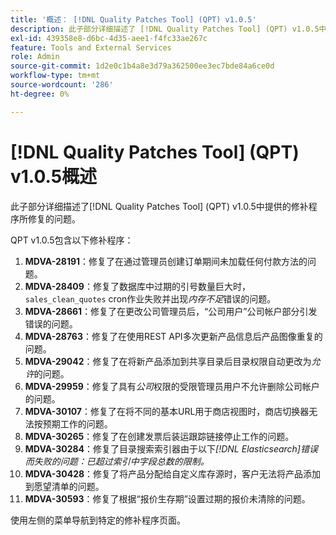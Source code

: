 ```yaml
---
title: '概述： [!DNL Quality Patches Tool] (QPT) v1.0.5'
description: 此子部分详细描述了 [!DNL Quality Patches Tool] (QPT) v1.0.5中提供的修补程序所修复的问题。
exl-id: 439358e8-d6bc-4d35-aee1-f4fc33ae267c
feature: Tools and External Services
role: Admin
source-git-commit: 1d2e0c1b4a8e3d79a362500ee3ec7bde84a6ce0d
workflow-type: tm+mt
source-wordcount: '286'
ht-degree: 0%

---
```


# [!DNL Quality Patches Tool] (QPT) v1.0.5概述

此子部分详细描述了[!DNL Quality Patches Tool] (QPT) v1.0.5中提供的修补程序所修复的问题。

QPT v1.0.5包含以下修补程序：

1. **MDVA-28191**：修复了在通过管理员创建订单期间未加载任何付款方法的问题。
1. **MDVA-28409**：修复了数据库中过期的引号数量巨大时，`sales_clean_quotes` cron作业失败并出现&#x200B;*内存不足*&#x200B;错误的问题。
1. **MDVA-28661**：修复了在更改公司管理员后，“公司用户”公司帐户部分引发错误的问题。
1. **MDVA-28763**：修复了在使用REST API多次更新产品信息后产品图像重复的问题。
1. **MDVA-29042**：修复了在将新产品添加到共享目录后目录权限自动更改为&#x200B;*允许*&#x200B;的问题。
1. **MDVA-29959**：修复了具有&#x200B;*公司*&#x200B;权限的受限管理员用户不允许删除公司帐户的问题。
1. **MDVA-30107**：修复了在将不同的基本URL用于商店视图时，商店切换器无法按预期工作的问题。
1. **MDVA-30265**：修复了在创建发票后装运跟踪链接停止工作的问题。
1. **MDVA-30284**：修复了目录搜索索引器由于以下&#x200B;*[!DNL Elasticsearch]错误而失败的问题：已超过索引中字段总数的限制。*
1. **MDVA-30428**：修复了将产品分配给自定义库存源时，客户无法将产品添加到愿望清单的问题。
1. **MDVA-30593**：修复了根据“报价生存期”设置过期的报价未清除的问题。

使用左侧的菜单导航到特定的修补程序页面。
